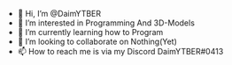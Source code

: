 - 👋 Hi, I’m @DaimYTBER
- 👀 I’m interested in Programming And 3D-Models
- 🌱 I’m currently learning how to Program
- 💞️ I’m looking to collaborate on Nothing(Yet)
- 📫 How to reach me is via my Discord DaimYTBER#0413


